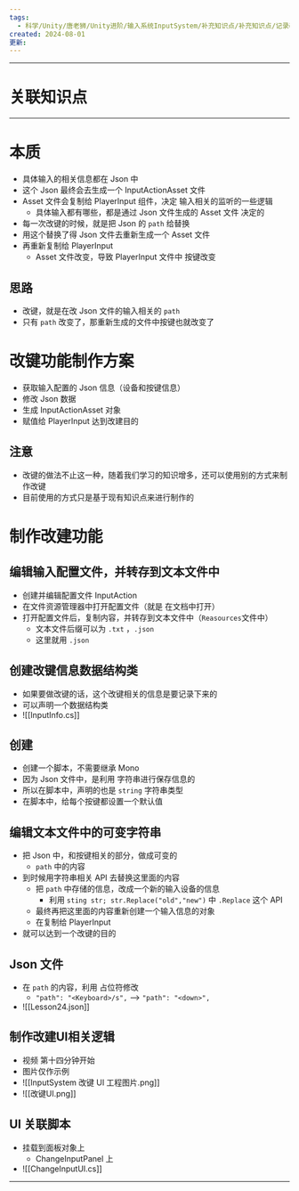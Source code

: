 ```yaml
---
tags:
  - 科学/Unity/唐老狮/Unity进阶/输入系统InputSystem/补充知识点/补充知识点/记录改键信息
created: 2024-08-01
更新:
---
```


---
# 关联知识点



---
# 本质

- 具体输入的相关信息都在 Json 中
- 这个 Json 最终会去生成一个 InputActionAsset 文件
- Asset 文件会复制给 PlayerInput 组件，决定 输入相关的监听的一些逻辑
	- 具体输入都有哪些，都是通过 Json 文件生成的 Asset 文件 决定的
- 每一次改键的时候，就是把 Json 的 `path` 给替换
- 用这个替换了得 Json 文件去重新生成一个 Asset 文件
- 再重新复制给 PlayerInput 
	- Asset 文件改变，导致 PlayerInput 文件中 按键改变
## 思路

- 改键，就是在改 Json 文件的输入相关的 `path`
- 只有 `path` 改变了，那重新生成的文件中按键也就改变了
# 改键功能制作方案

- 获取输入配置的 Json 信息（设备和按键信息）
- 修改 Json 数据
- 生成 InputActionAsset 对象
- 赋值给 PlayerInput 达到改建目的
## 注意

- 改键的做法不止这一种，随着我们学习的知识增多，还可以使用别的方式来制作改键
- 目前使用的方式只是基于现有知识点来进行制作的
# 制作改建功能
## 编辑输入配置文件，并转存到文本文件中

* 创建并编辑配置文件 InputAction
* 在文件资源管理器中打开配置文件（就是 在文档中打开）
* 打开配置文件后，复制内容，并转存到文本文件中（`Reasources`文件中）
	* 文本文件后缀可以为 `.txt` ，`.json` 
	* 这里就用 `.json` 
## 创建改键信息数据结构类

- 如果要做改键的话，这个改键相关的信息是要记录下来的
- 可以声明一个数据结构类
- ![[InputInfo.cs]]
## 创建

- 创建一个脚本，不需要继承 Mono
- 因为 Json 文件中，是利用 字符串进行保存信息的
- 所以在脚本中，声明的也是 `string` 字符串类型
- 在脚本中，给每个按键都设置一个默认值
## 编辑文本文件中的可变字符串

- 把 Json 中，和按键相关的部分，做成可变的
	- `path` 中的内容
- 到时候用字符串相关 API 去替换这里面的内容
	- 把 `path` 中存储的信息，改成一个新的输入设备的信息
		- 利用 `sting str; str.Replace("old","new")` 中 `.Replace` 这个 API
	- 最终再把这里面的内容重新创建一个输入信息的对象
	- 在复制给 PlayerInput
- 就可以达到一个改键的目的
## Json 文件

- 在 `path` 的内容，利用 占位符修改
	- `"path": "<Keyboard>/s",` ——> `"path": "<down>",`
- ![[Lesson24.json]]
## 制作改建UI相关逻辑

- 视频 第十四分钟开始
- 图片仅作示例 
- ![[InputSystem 改键 UI 工程图片.png]]
- ![[改键UI.png]]
## UI 关联脚本

- 挂载到面板对象上
	- ChangeInputPanel 上
- ![[ChangeInputUI.cs]]
---
